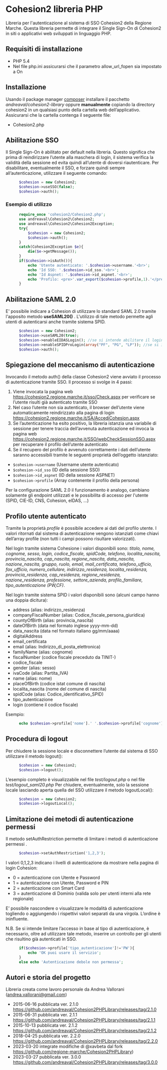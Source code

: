 # Cohesion2 libreria PHP
Libreria per l'autenticazione al sistema di SSO Cohesion2 della Regione Marche. 
Questa libreria  permette di integrare il  Single Sign-On di Cohesion2 in siti o applicativi web sviluppati in linguaggio PHP. 

## Requisiti di installazione
* PHP 5.4
* Nel file php.ini  assicurarsi che il parametro allow_url_fopen sia impostato a On

## Installazione
Usando il package manager [composer](https://getcomposer.org/) installare il pacchetto *andreaval/cohesion2-library*
oppure
**manualmente** copiando la directory cohesion2 in un qualsiasi punto della cartella web dell’applicativo. Assicurarsi che la cartella contenga il seguente file:
-	Cohesion2.php

## Abilitazione SSO
Il Single Sign-On è abilitato per default nella libreria. Questo significa che prima di reindirizzare l’utente alla maschera di login, il sistema verifica la validità della sessione ed evita quindi all’utente di doversi riautenticare.
Per disabilitare, eventualmente il SSO, e forzare quindi sempre all’autenticazione, utilizzare il seguente comando:

```php
      $cohesion = new Cohesion2;
      $cohesion->useSSO(false);
      $cohesion->auth();
```

### Esempio di utilizzo

```php
      require_once 'cohesion2/Cohesion2.php';
      use andreaval\Cohesion2\Cohesion2;
      use andreaval\Cohesion2\Cohesion2Exception;
      try{
          $cohesion = new Cohesion2;
          $cohesion->auth();
      }
      catch(Cohesion2Exception $e){
          die($e->getMessage());
      }
      if($cohesion->isAuth()){
          echo 'Utente autenticato: '.$cohesion->username.'<br>';
          echo 'Id SSO: '.$cohesion->id_sso.'<br>';
          echo 'Id Aspnet: '.$cohesion->id_aspnet.'<br>';
          echo 'Profilo: <pre>'.var_export($cohesion->profile,1).'</pre>';
      } 
```

## Abilitazione SAML 2.0
E' possibile indicare a Cohesion di utilizzare lo standard SAML 2.0 tramite l'apposito metodo **useSAML20()** . L'utilizzo di tale metodo permette agli utenti di autenticarsi anche tramite sistema SPID.

```php
      $cohesion = new Cohesion2;
      $cohesion->useSAML20(true);
      $cohesion->enableEIDASLogin(); //se si intende abilitare il login eIDAS
      $cohesion->enableSPIDProLogin(array("PF", "PG", "LP")); //se si intende abilitare il login SPID Professionale
      $cohesion->auth();
```

## Spiegazione del meccanismo di autenticazione
Invocando il metodo auth() della classe Cohesion2 viene avviato il processo di autenticazione tramite SSO. Il processo si svolge in 4 passi:

1. Viene invocata la pagina web https://cohesion2.regione.marche.it/sso/Check.aspx per verificare se l’utente risulti già autenticato tramite SSO
2. Nel caso l’utente non sia autenticato, il browser dell’utente viene automaticamente reindirizzato alla pagina di login https://cohesion2.regione.marche.it/SA/AccediCohesion.aspx
3. Se l’autenticazione ha esito positivo, la libreria istanzia una variabile di sessione per tenere traccia dell’avvenuta autenticazione ed invoca la pagina web https://cohesion2.regione.marche.it/SSO/webCheckSessionSSO.aspx per recuperare il profilo dell’utente autenticato
4. Se il recupero del profilo è avvenuto correttamente i dati dell’utente saranno accessibili tramite le seguenti proprietà dell’oggetto istanziato:
- `$cohesion->username` (Username utente autenticato)
- `$cohesion->id_sso` (ID della sessione SSO)
- `$cohesion->id_aspnet` (ID della sessione ASPNET)
- `$cohesion->profile` (Array contenente il profilo della persona)

Per la configurazione SAML 2.0 il funzionamento è analogo, cambiano solamente gli endpoint utilizzati e le possibilita di accesso per l'utente (SPID, CIE-ID, CNS, Cohesion, eIDAS, ...)

## Profilo utente autenticato
Tramite la proprietà  *profile*  è possibile accedere ai dati del profilo utente. 
I valori ritornati dal sistema di autenticazione vengono istanziati come chiavi dell’array profile (non tutti i campi possono risultare valorizzati).

Nel login tramite sistema Cohesione i valori disponibili sono:
*titolo, nome, cognome, sesso, login, codice_fiscale, spidCode, telefono, localita_nascita, provincia_nascita, cap_nascita, regione_nascita,
data_nascita, nazione_nascita, gruppo, ruolo, email, mail_certificata, telefono_ufficio, fax_ufficio, numero_cellulare, 
indirizzo_residenza, localita_residenza, provincia_residenza, cap_residenza, regione_residenza, nazione_residenza, professione, 
settore_azienda, profilo_familiare, tipo_autenticazione (PW,CF)*.

Nel login tramite sistema SPID i valori disponibili sono (alcuni campo hanno una doppia dicitura):
- address (alias: indirizzo_residenza)
- companyFiscalNumber (alias: Codice_fiscale_persona_giuridica)
- countyOfBirth (alias: provincia_nascita)
- dateOfBirth (data nel formato inglese yyyy-mm-dd)
- data_nascita (data nel formato italiano gg/mm/aaaa)
- digitalAddress
- email_certificata
- email (alias: Indirizzo_di_posta_elettronica)
- familyName (alias: cognome)
- fiscalNumber (codice fiscale preceduto da TINIT-)
- codice_fiscale
- gender (alias: sesso)
- ivaCode (alias: Partita_IVA)
- name (alias: nome)
- placeOfBirth (codice istat comune di nascita)
- localita_nascita (nome del comune di nascita)
- spidCode (alias: Codice_identificativo_SPID)
- tipo_autenticazione
- login (contiene il codice fiscale)

Esempio:

```php
      echo $cohesion->profile['nome'].' '.$cohesion->profile['cognome'];
```

## Procedura di logout
Per chiudere la sessione locale e disconnettere l’utente dal sistema di SSO utilizzare il metodo logout():

```php
      $cohesion = new Cohesion2;
      $cohesion->logout();
```

L’esempio completo è visualizzabile nel file *test/logout.php* o nel file *test/logout_saml20.php*
Per chiudere, eventualmente, solo la sessione locale lasciando aperta quella del SSO utilizzare il metodo logoutLocal():

```php
      $cohesion = new Cohesion2;
      $cohesion->logoutLocal();
```

## Limitazione dei metodi di autenticazione permessi
Il metodo setAuthRestriction  permette di limitare i metodi di autenticazione permessi .

```php
      $cohesion->setAuthRestriction('1,2,3');
```

I valori 0,1,2,3 indicano i livelli di autenticazione da mostrare nella pagina di login Cohesion:

- 0 = autenticazione con Utente e Password
- 1 = autenticazione con Utente, Password e PIN
- 2 = autenticazione con Smart Card
- 3 = autenticazione di Dominio (valida solo per utenti interni alla rete regionale)

E’ possibile nascondere o visualizzare le modalità di autenticazione togliendo o aggiungendo i rispettivi valori separati da una virgola. L’ordine è ininfluente.

N.B. Se si intende limitare l’accesso in base al tipo di autenticazione, è necessario, oltre ad utilizzare tale metodo, inserire un controllo per gli utenti che risultino già autenticati in SSO.

```php
      if($cohesion->profile['tipo_autenticazione']!='PW'){
          echo 'OK puoi usare il servizio';
      }
      else echo 'Autenticazione debole non permessa';
```

## Autori e storia del progetto
Libreria creata come lavoro personale da Andrea Vallorani (andrea.vallorani@gmail.com)

- 2015-06-16 pubblicata ver. 2.1.0 https://github.com/andreaval/Cohesion2PHPLibrary/releases/tag/2.1.0
- 2015-06-31 pubblicata ver. 2.1.1 https://github.com/andreaval/Cohesion2PHPLibrary/releases/tag/2.1.1
- 2015-10-13 pubblicata ver. 2.1.2 https://github.com/andreaval/Cohesion2PHPLibrary/releases/tag/2.1.2
- 2018-04-25 pubblicata ver. 2.2.0 https://github.com/andreaval/Cohesion2PHPLibrary/releases/tag/2.2.0
- 2023-03-20 integrate modifiche di @xavbeta dal fork https://github.com/regione-marche/Cohesion2PHPLibrary)
- 2023-03-27 pubblicata ver. 3.0.0 https://github.com/andreaval/Cohesion2PHPLibrary/releases/tag/3.0.0
